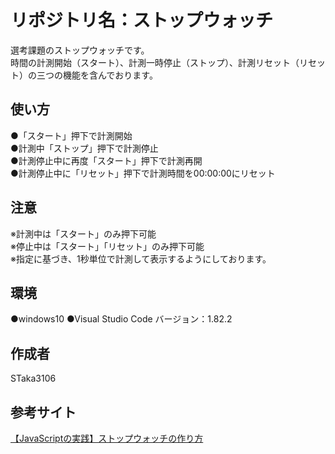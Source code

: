 # リポジトリ名：ストップウォッチ
選考課題のストップウォッチです。<br>
時間の計測開始（スタート）、計測一時停止（ストップ）、計測リセット（リセット）の三つの機能を含んでおります。<br>

## 使い方
●「スタート」押下で計測開始<br>
●計測中「ストップ」押下で計測停止<br>
●計測停止中に再度「スタート」押下で計測再開<br>
●計測停止中に「リセット」押下で計測時間を00:00:00にリセット<br>

## 注意
※計測中は「スタート」のみ押下可能<br>
※停止中は「スタート」「リセット」のみ押下可能<br>
※指定に基づき、1秒単位で計測して表示するようにしております。<br>

## 環境
●windows10
●Visual Studio Code バージョン：1.82.2

## 作成者
STaka3106

## 参考サイト
[【JavaScriptの実践】ストップウォッチの作り方](https://tcd-theme.com/2022/06/javascript-stopwatch.html)
